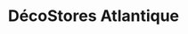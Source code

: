 ---
title: "DécoStores Atlantique"
url: /ferrieres/decostores-atlantique/
shop: store de fenêtre
---